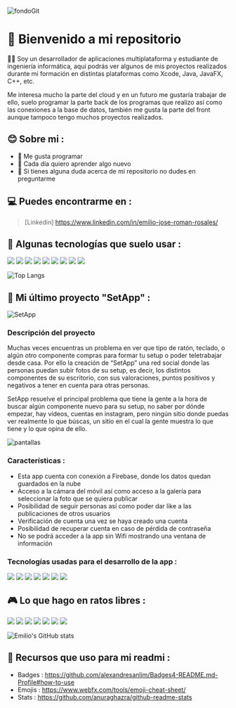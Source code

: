 ![fondoGit](https://github.com/Romanemi124/Romanemi124/assets/102904774/a3c42121-1385-464b-9f29-7ce59179368c)

# 👋 Bienvenido a mi repositorio
👨‍💻 Soy un desarrollador de aplicaciones multiplataforma y estudiante de ingeniería informática, aquí podrás ver algunos de mis proyectos realizados durante mi formación en distintas plataformas como Xcode, Java, JavaFX, C++, etc.

Me interesa mucho la parte del cloud y en un futuro me gustaría trabajar de ello, suelo programar la parte back de los programas que realizo así como las conexiones a la base de datos, también me gusta la parte del front aunque tampoco tengo muchos proyectos realizados.

## 😊 Sobre mi : 
* 👾 Me gusta programar
* 📕 Cada día quiero aprender algo nuevo
* 💬 Si tienes alguna duda acerca de mi repositorio no dudes en preguntarme

## 💻 Puedes encontrarme en :
> [Linkedin]
> https://www.linkedin.com/in/emilio-jose-roman-rosales/

## 🎯 Algunas tecnologías que suelo usar : 
<img src="https://img.shields.io/badge/C%2B%2B-00599C?style=for-the-badge&logo=c%2B%2B&logoColor=white" /> <img src="https://img.shields.io/badge/CSS3-1572B6?style=for-the-badge&logo=css3&logoColor=white" /> <img src="https://img.shields.io/badge/HTML5-E34F26?style=for-the-badge&logo=html5&logoColor=white" /> <img src="https://img.shields.io/badge/MySQL-005C84?style=for-the-badge&logo=mysql&logoColor=white" /> <img src="https://img.shields.io/badge/Eclipse-2C2255?style=for-the-badge&logo=eclipse&logoColor=white" /> <img src="https://img.shields.io/badge/IntelliJ_IDEA-000000.svg?style=for-the-badge&logo=intellij-idea&logoColor=white" /> <img src="https://img.shields.io/badge/Visual_Studio-5C2D91?style=for-the-badge&logo=visual%20studio&logoColor=white" /> <img src="https://img.shields.io/badge/Android_Studio-3DDC84?style=for-the-badge&logo=android-studio&logoColor=white" /> <img src="https://img.shields.io/badge/mac%20os-000000?style=for-the-badge&logo=apple&logoColor=white" />

![Top Langs](https://github-readme-stats.vercel.app/api/top-langs/?username=Romanemi124&hide_progress=true&theme=radical)
 
## 📱 Mi último proyecto "SetApp" :

![SetApp](https://github.com/Romanemi124/Romanemi124/assets/102904774/9ec72727-de7b-4398-b6ec-6e87111e43ee)

### Descripción del proyecto
Muchas veces encuentras un problema en ver que tipo de ratón, teclado, o algún otro componente compras para formar tu setup o poder teletrabajar desde casa. Por ello la creación de “SetApp” una red social donde las personas puedan subir fotos de su setup, es decir, los distintos componentes de su escritorio, con sus valoraciones, puntos positivos y negativos a tener en cuenta para otras personas.

SetApp resuelve el principal problema que tiene la gente a la hora de buscar algún componente nuevo para su setup, no saber por dónde empezar, hay vídeos, cuentas en instagram, pero ningún sitio donde puedas ver realmente lo que búscas, un sitio en el cual la gente muestra lo que tiene y lo que opina de ello.

![pantallas](https://github.com/Romanemi124/Romanemi124/assets/102904774/1fa3ffaf-2f11-45ba-b320-f107ad75492c)

### Características :

* Esta app cuenta con conexión a Firebase, donde los datos quedan guardados en la nube
* Acceso a la cámara del móvil así como acceso a la galería para seleccionar la foto que se quiera publicar
* Posibilidad de seguir personas así como poder dar like a las publicaciones de otros usuarios
* Verificación de cuenta una vez se haya creado una cuenta
* Posibilidad de recuperar cuenta en caso de pérdida de contraseña
* No se podrá acceder a la app sin Wifi mostrando una ventana de información

### Tecnologías usadas para el desarrollo de la app :

<img src="https://img.shields.io/badge/Xcode-007ACC?style=for-the-badge&logo=Xcode&logoColor=white" /> <img src="https://img.shields.io/badge/Swift-FA7343?style=for-the-badge&logo=swift&logoColor=white" /> <img src="https://img.shields.io/badge/iOS-000000?style=for-the-badge&logo=ios&logoColor=white" /> <img src="https://img.shields.io/badge/mac%20os-000000?style=for-the-badge&logo=apple&logoColor=white" /> <img src="https://img.shields.io/badge/firebase-ffca28?style=for-the-badge&logo=firebase&logoColor=black" /> <img src="https://img.shields.io/badge/Unsplash-000000?style=for-the-badge&logo=Unsplash&logoColor=white" /> <img src="https://img.shields.io/badge/Adobe%20XD-470137?style=for-the-badge&logo=Adobe%20XD&logoColor=#FF61F6" />

## 🎮 Lo que hago en ratos libres : 
<img src="https://img.shields.io/badge/KFC-F40027?style=for-the-badge&logo=kfc&logoColor=white" /> <img src="https://img.shields.io/badge/Epic%20Games-313131?style=for-the-badge&logo=Epic%20Games&logoColor=white" /> <img src="https://img.shields.io/badge/PlayStation-003791?style=for-the-badge&logo=playstation&logoColor=white" /> <img src="https://img.shields.io/badge/Spotify-1ED760?&style=for-the-badge&logo=spotify&logoColor=white" /> <img src="https://img.shields.io/badge/Netflix-E50914?style=for-the-badge&logo=netflix&logoColor=white" /> <img src="https://img.shields.io/badge/Twitch-9146FF?style=for-the-badge&logo=twitch&logoColor=white" /> <img src="ttps://img.shields.io/badge/YouTube-FF0000?style=for-the-badge&logo=youtube&logoColor=white" />

![Emilio's GitHub stats](https://github-readme-stats.vercel.app/api?username=Romanemi124&show_icons=true&theme=radical)

## 🎨 Recursos que uso para mi readmi :

* Badges : https://github.com/alexandresanlim/Badges4-README.md-Profile#how-to-use
* Emojis : https://www.webfx.com/tools/emoji-cheat-sheet/
* Stats : https://github.com/anuraghazra/github-readme-stats
